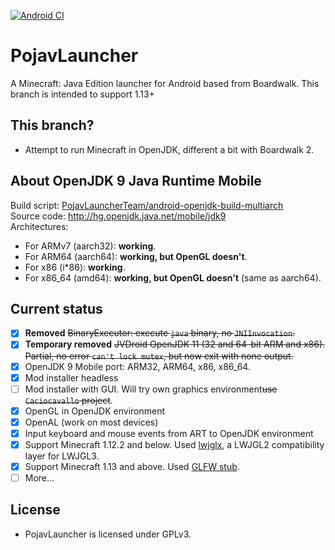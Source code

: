 [![Android CI](https://github.com/PojavLauncherTeam/PojavLauncher/workflows/Android%20CI/badge.svg)](https://github.com/PojavLauncherTeam/PojavLauncher/actions)
# PojavLauncher
A Minecraft: Java Edition launcher for Android based from Boardwalk. This branch is intended to support 1.13+

## This branch?
- Attempt to run Minecraft in OpenJDK, different a bit with Boardwalk 2.

## About OpenJDK 9 Java Runtime Mobile
Build script: [PojavLauncherTeam/android-openjdk-build-multiarch](https://github.com/PojavLauncherTeam/android-openjdk-build-multiarch)<br>
Source code: http://hg.openjdk.java.net/mobile/jdk9 <br>
Architectures:
- For ARMv7 (aarch32): **working**.
- For ARM64 (aarch64): **working, but OpenGL doesn't**.
- For x86 (i\*86): **working**.
- For x86_64 (amd64): **working, but OpenGL doesn't** (same as aarch64).

## Current status
- [x] **Removed** ~~BinaryExecutor: execute `java` binary, no `JNIInvocation`.~~
- [x] **Temporary removed** ~~JVDroid OpenJDK 11 (32 and 64-bit ARM and x86). Partial, no error `can't lock mutex`, but now exit with none output.~~
- [x] OpenJDK 9 Mobile port: ARM32, ARM64, x86, x86_64.
- [x] Mod installer headless
- [ ] Mod installer with GUI. Will try own graphics environment~~use `Caciocavallo` project~~.
- [x] OpenGL in OpenJDK environment
- [x] OpenAL (work on most devices)
- [x] Input keyboard and mouse events from ART to OpenJDK environment
- [x] Support Minecraft 1.12.2 and below. Used [lwjglx](https://github.com/PojavLauncherTeam/lwjglx), a LWJGL2 compatibility layer for LWJGL3.
- [x] Support Minecraft 1.13 and above. Used [GLFW stub](https://github.com/PojavLauncherTeam/lwjgl3-glfw-java).
- [ ] More...

## License
- PojavLauncher is licensed under GPLv3.


